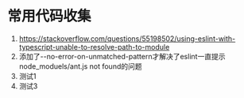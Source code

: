 # 常用代码收集
1. https://stackoverflow.com/questions/55198502/using-eslint-with-typescript-unable-to-resolve-path-to-module
2. 添加了--no-error-on-unmatched-pattern才解决了eslint一直提示node_moduels/ant.js not found的问题
3. 测试1
5. 测试3
